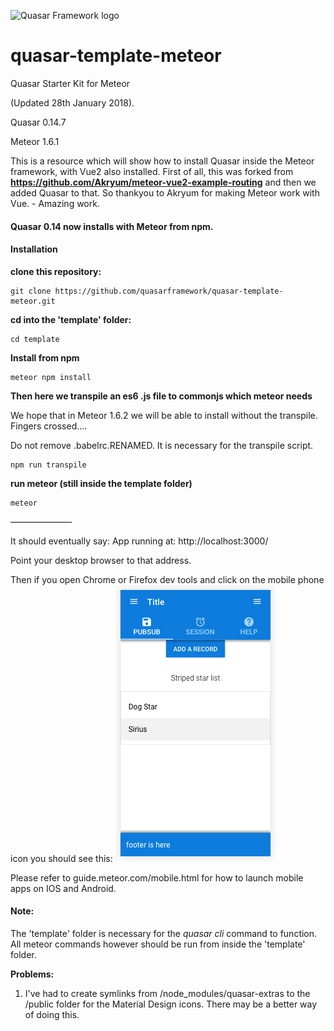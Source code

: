 ![Quasar Framework logo](https://cdn.rawgit.com/quasarframework/quasar-art/863c14bd/dist/svg/quasar-logo-full-inline.svg)

# quasar-template-meteor
Quasar Starter Kit for Meteor

(Updated 28th January 2018).

Quasar 0.14.7

Meteor 1.6.1

This is a resource which will show how to install Quasar inside the Meteor framework, with Vue2 also installed.
First of all, this was forked from **https://github.com/Akryum/meteor-vue2-example-routing**
and then we added Quasar to that. So thankyou to Akryum for making Meteor work with Vue. - Amazing work.

#### Quasar 0.14 now installs with Meteor from npm.

#### Installation

**clone this repository:**

```
git clone https://github.com/quasarframework/quasar-template-meteor.git
```

**cd into the 'template' folder:**
```
cd template
```

**Install from npm**

```
meteor npm install
```
**Then here we transpile an es6 .js file to commonjs which meteor needs**

We hope that in Meteor 1.6.2 we will be able to install without the transpile. 
Fingers crossed....

Do not remove .babelrc.RENAMED. It is necessary for the transpile script.

```
npm run transpile
```


**run meteor (still inside the template folder)**

```
meteor
```

———————

It should eventually say:
App running at: http://localhost:3000/

Point your desktop browser to that address.

Then if you open Chrome or Firefox dev tools and click on the mobile phone icon you should see this:
![you should see this](mobile.png)

Please refer to guide.meteor.com/mobile.html for how to launch mobile apps on IOS and Android.

#### Note:
The 'template' folder is necessary for the *quasar cli* command to function.
All meteor commands however should be run from inside the 'template' folder.

**Problems:**

1) I've had to create symlinks from /node_modules/quasar-extras to the /public folder for the Material Design icons.
There may be a better way of doing this.

